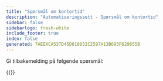 ```yaml
---
title: "Spørsmål om kontortid"
description: "Automatiseringssett - Spørsmål om kontortid"
sidebar: false
sidebarlogo: fresh-white
include_footer: true
index: false
generated: 7AEEACA537D45D010932C2597A13B693F629655B
---
```


Gi tilbakemelding på følgende spørsmål:

{{<questions showNavigationButtons="false" locale="nb">}}

